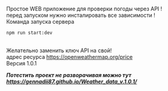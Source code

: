 Простое WEB приложение для проверки погоды через API ! <br/>
перед запуском нужно инсталировать все зависимости ! <br/>
Команда запуска сервера <pre><code>npm run start:dev</code></pre> <br/>
Желательно заменить ключ API на свой! <br/>
адрес ресурса https://openweathermap.org/price  <br/>
Версия 1.0.1 <br/>

***Потестить проект не разворачивая можно тут https://gennadii87.github.io/Weather_data_v.1.0.1/***

